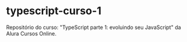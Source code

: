 # typescript-curso-1
Repositório do curso: "TypeScript parte 1: evoluindo seu JavaScript" da Alura Cursos Online.
